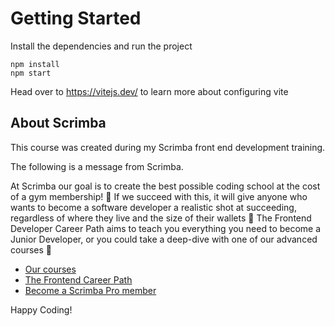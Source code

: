 # Getting Started
Install the dependencies and run the project
```
npm install
npm start
```

Head over to https://vitejs.dev/ to learn more about configuring vite
## About Scrimba

This course was created during my Scrimba front end development training.

The following is a message from Scrimba. 

At Scrimba our goal is to create the best possible coding school at the cost of a gym membership! 💜
If we succeed with this, it will give anyone who wants to become a software developer a realistic shot at succeeding, regardless of where they live and the size of their wallets 🎉
The Frontend Developer Career Path aims to teach you everything you need to become a Junior Developer, or you could take a deep-dive with one of our advanced courses 🚀

- [Our courses](https://scrimba.com/allcourses)
- [The Frontend Career Path](https://scrimba.com/learn/frontend)
- [Become a Scrimba Pro member](https://scrimba.com/pricing)

Happy Coding!